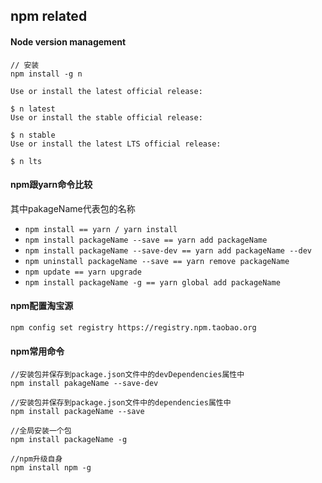 ## npm related

#### Node version management
```
// 安装
npm install -g n

Use or install the latest official release:

$ n latest
Use or install the stable official release:

$ n stable
Use or install the latest LTS official release:

$ n lts
```

#### npm跟yarn命令比较
其中pakageName代表包的名称
+ `npm install == yarn / yarn install`
+ `npm install packageName --save == yarn add packageName`
+ `npm install packageName --save-dev == yarn add packageName --dev`
+ `npm uninstall packageName --save == yarn remove packageName`
+ `npm update == yarn upgrade`
+ `npm install packageName -g == yarn global add packageName`

#### npm配置淘宝源
```
npm config set registry https://registry.npm.taobao.org
```

#### npm常用命令
```
//安装包并保存到package.json文件中的devDependencies属性中
npm install pakageName --save-dev

//安装包并保存到package.json文件中的dependencies属性中
npm install packageName --save

//全局安装一个包
npm install packageName -g

//npm升级自身
npm install npm -g
```
